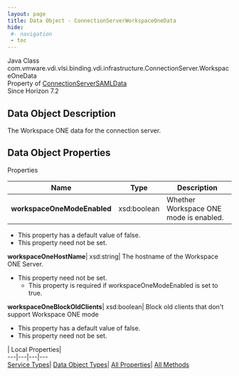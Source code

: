 ```yaml
---
layout: page
title: Data Object - ConnectionServerWorkspaceOneData
hide:
 #- navigation
 - toc
---
```






Java Class
    com.vmware.vdi.vlsi.binding.vdi.infrastructure.ConnectionServer.WorkspaceOneData  
Property of
     [ConnectionServerSAMLData](vdi.infrastructure.ConnectionServer.SAMLData.md#field_detail)  
Since 
    Horizon 7.2

## Data Object Description 

The Workspace ONE data for the connection server. 

## Data Object Properties

Properties

Name |  Type |  Description   
---|---|---  
**workspaceOneModeEnabled**|  xsd:boolean|  Whether Workspace ONE mode is enabled.   


  * This property has a default value of false.
* This property need not be set.

  
**workspaceOneHostName**|  xsd:string|  The hostname of the Workspace ONE Server.   


* This property need not be set.
  * This property is required if workspaceOneModeEnabled is set to true.

  
**workspaceOneBlockOldClients**|  xsd:boolean|  Block old clients that don't support Workspace ONE mode   


  * This property has a default value of false.
* This property need not be set.

  
  
  
 | Local Properties|   
---|---|---|---  
[Service Types](index-mo_types.md)| [Data Object Types](index-do_types.md)| [All Properties](index-properties.md)| [All Methods](index-methods.md)  
  
  

